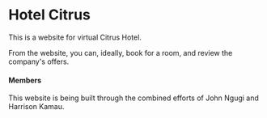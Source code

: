 <h1>Hotel Citrus</h1>
<p>This is a website for virtual Citrus Hotel.</p>

<p>From the website, you can, ideally, book for a room, and review the company's offers.</p>

<h4>Members</h4>
<p>This website is being built through the combined efforts of John Ngugi and Harrison Kamau.</p>
